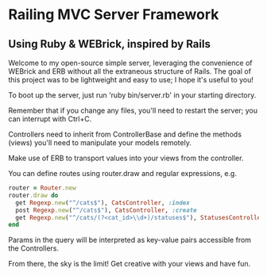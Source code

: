 # Railing MVC Server Framework
## Using Ruby & WEBrick, inspired by Rails
Welcome to my open-source simple server, leveraging the convenience of WEBrick and ERB without all the extraneous structure of Rails. The goal of this project was to be lightweight and easy to use; I hope it's useful to you!

To boot up the server, just run 'ruby bin/server.rb' in your starting directory.

Remember that if you change any files, you'll need to restart the server; you can interrupt with Ctrl+C.

Controllers need to inherit from ControllerBase and define the methods (views) you'll need to manipulate your models remotely.

Make use of ERB to transport values into your views from the controller.

You can define routes using router.draw and regular expressions, e.g.

```ruby
router = Router.new
router.draw do
  get Regexp.new("^/cats$"), CatsController, :index
  post Regexp.new("^/cats$"), CatsController, :create
  get Regexp.new("^/cats/(?<cat_id>\\d+)/statuses$"), StatusesController, :index
end
```

Params in the query will be interpreted as key-value pairs accessible from the Controllers.

From there, the sky is the limit! Get creative with your views and have fun.
